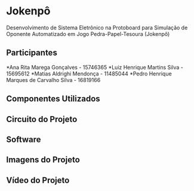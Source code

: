 # Jokenpô
Desenvolvimento de Sistema Eletrônico na Protoboard para Simulação de Oponente Automatizado em Jogo Pedra-Papel-Tesoura (Jokenpô)
## Participantes
*Ana Rita Marega Gonçalves - 15746365
*Luiz Henrique Martins Silva - 15695612
*Matias Aldrighi Mendonça - 11485044
*Pedro Henrique Marques de Carvalho Silva - 16819166
## Componentes Utilizados
## Circuito do Projeto
## Software 
## Imagens do Projeto
## Vídeo do Projeto
